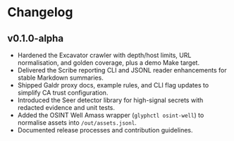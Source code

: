 # Changelog

## v0.1.0-alpha

- Hardened the Excavator crawler with depth/host limits, URL normalisation, and golden coverage, plus a demo Make target.
- Delivered the Scribe reporting CLI and JSONL reader enhancements for stable Markdown summaries.
- Shipped Galdr proxy docs, example rules, and CLI flag updates to simplify CA trust configuration.
- Introduced the Seer detector library for high-signal secrets with redacted evidence and unit tests.
- Added the OSINT Well Amass wrapper (`glyphctl osint-well`) to normalise assets into `/out/assets.jsonl`.
- Documented release processes and contribution guidelines.
